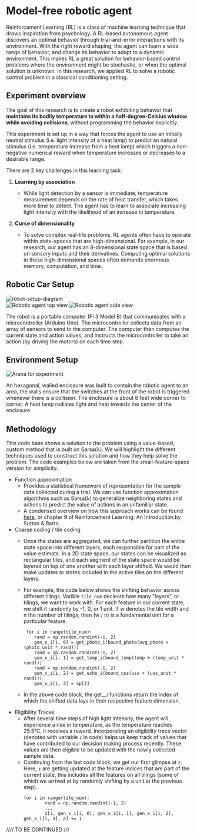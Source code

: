 # Model-free robotic agent

Reinforcement Learning (RL) is a class of machine learning technique that draws inspiration from psychology. A RL-based autonomous agent discovers an optimal behavior through trial-and-error interactions with its environment. With the right reward shaping, the agent can learn a wide range of behavior, and change its behavior to adapt to a dynamic environment. This makes RL a great solution for behavior-based control problems where the environment might be stochastic, or when the optimal solution is unknown. In this research, we applied RL to solve a robotic control problem in a classical conditioning setting.

## Experiment overview

The goal of this research is to create a robot exhibiting behavior that **maintains its bodily temperature to within a half-degree-Celsius window while avoiding collisions**, without programming the behavior explicitly.

This experiment is set up in a way that forces the agent to use an initially neutral stimulus (i.e. light intensity of a heat lamp) to predict an natural stimulus (i.e. temperature increase from a heat lamp) which triggers a non-negative numerical reward when temperature increases or decreases to a desirable range.

There are 2 key challenges in this learning task:

1. **Learning by association**
    - While light detection by a sensor is immediate, temperature measurement depends on the rate of heat transfer, which takes more time to detect. The agent has to learn to associate increasing light intensity with the likelihood of an increase in temperature.

2. **Curse of dimensionality**
    - To solve complex real-life problems, RL agents often have to operate within state-spaces that are high-dimensional. For example, in our research, our agent has an 8-dimensional state space that is based on sensory inputs and their derivatives. Computing optimal solutions in these high-dimensional spaces often demands enormous memory, computation, and time. 

## Robotic Car Setup

![robot-setup-diagram](/img/robot-set-up-diagram)
<br>
![Robotic agent top view](/img/robot-top.jpeg)
![Robotic agent side view](/img/robot-side.jpeg) 

The robot is a portable computer (Pi 3 Model B) that communicates with a microcontroller (Arduino Uno). The microcontroller collects data from an array of sensors to send to the computer. The computer then computes the current state and action values, and instructs the microcontroller to take an action (by driving the motors) on each time step. 

## Environment Setup

![Arena for experiment](/img/arena.jpeg)

An hexagonal, walled enclosure was built to contain the robotic agent to an area, the walls ensure that the switches at the front of the robot is triggered whenever there is a collision. The enclosure is about 8 feet wide corner to corner. A heat lamp radiates light and heat towards the center of the enclosure.

## Methodology
This code base shows a solution to the problem using a value-based, custom method that is built on Sarsa(λ). We will highlight the different techniques used to construct this solution and how they help solve the problem. The code examples below are taken from the small-feature-space version for simplicity.

- Function approximation
    - Provides a statistical framework of representation for the sample data collected during a trial. We can use function approximation algorithms such as Sarsa(λ) to generalize neighboring states and actions to predict the value of actions in an unfamiliar state. 
    - A condensed overview on how this approach works can be found [here](https://towardsdatascience.com/function-approximation-in-reinforcement-learning-85a4864d566), or chapter 9 of Reinforcement Learning: An Introduction by Sutton & Barto.
- Coarse coding / tile coding
    - Once the states are aggregated, we can further partition the entire state space into different layers, each responsible for part of the value estimate. In a 2D state space, our states can be visualized as rectangular tiles, and each segment of the state space would be layered on top of one another with each layer shifted. We would then make updates to states included in the active tiles on the different layers.
    - For example, the code below shows the shifting behavior across different tilings. Varible `tile_num` declears how many "layers", or tilings, we want to work with. For each feature in our current state, we shift it randomly by -1, 0, or 1 unit. If w denotes the tile width and n the number of tilings, then (w / n) is a fundamental unit for a particular feature.

        ```
         for i in range(tile_num):
            rand = np.random.randint(-1, 2)
            gen_x_i[i, 0] = get_photo_i(bound_photo(avg_photo + (photo_unit * rand)))
            rand = np.random.randint(-1, 2)
            gen_x_i[i, 1] = get_temp_i(bound_temp(temp + (temp_unit * rand)))
            rand = np.random.randint(-1, 2)
            gen_x_i[i, 2] = get_echo_i(bound_uss(uss + (uss_unit * rand)))
            gen_x_i[i, 3] = xp[3]
        ```
    - In the above code block, the get_<feature-name>_i functions return the index of which the shifted data lays in their respective feature dimension. 
-  Eligibility Traces
    - After several time steps of high light intensity, the agent will experience a rise in temperature, as the temperature reaches 25.5°C, it receives a reward. Incorporating an eligibility trace vector (denoted with variable `z` in code) helps us keep track of values that have contributed to our decision making process recently. These values are then eligible to be updated with the newly collected sample data. 
    - Continuing from the last code block, we get our first glimpse at `z`. Here, `z` are getting updated at the feature indices that are part of the current state, this includes all the features on all tilings (some of which we arrived at by randomly shifting by a unit at the previous step).
        ```
        for i in range(tile_num):
                rand = np.random.randint(-1, 2)
                ...
                z[i, gen_x_i[i, 0], gen_x_i[i, 1], gen_x_i[i, 2], gen_x_i[i, 3], a] += 1
        ```
//// TO BE CONTINUED ///
